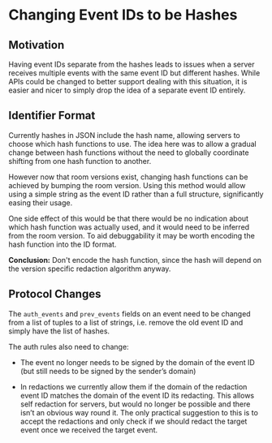 # Changing Event IDs to be Hashes

## Motivation

Having event IDs separate from the hashes leads to issues when a server
receives multiple events with the same event ID but different hashes.
While APIs could be changed to better support dealing with this
situation, it is easier and nicer to simply drop the idea of a separate
event ID entirely.

## Identifier Format

Currently hashes in JSON include the hash name, allowing servers to
choose which hash functions to use. The idea here was to allow a gradual
change between hash functions without the need to globally coordinate
shifting from one hash function to another.

However now that room versions exist, changing hash functions can be
achieved by bumping the room version. Using this method would allow
using a simple string as the event ID rather than a full structure,
significantly easing their usage.

One side effect of this would be that there would be no indication about
which hash function was actually used, and it would need to be inferred
from the room version. To aid debuggability it may be worth encoding the
hash function into the ID format.

**Conclusion:** Don't encode the hash function, since the hash will depend on
the version specific redaction algorithm anyway.

## Protocol Changes

The `auth_events` and `prev_events` fields on an event need to be
changed from a list of tuples to a list of strings, i.e. remove the old
event ID and simply have the list of hashes.

The auth rules also need to change:

-   The event no longer needs to be signed by the domain of the event ID
    (but still needs to be signed by the sender’s domain)

-   In redactions we currently allow them if the domain of the redaction
    event ID matches the domain of the event ID its redacting. This
    allows self redaction for servers, but would no longer be possible
    and there isn’t an obvious way round it.
    The only practical suggestion to this is to accept the redactions and only
    check if we should redact the target event once we received the target
    event.
